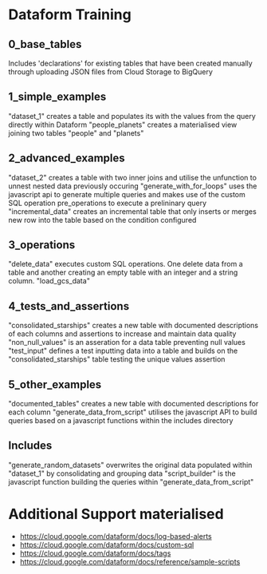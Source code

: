 # Dataform Training

## 0_base_tables

Includes 'declarations' for existing tables that have been created manually through uploading JSON files from Cloud Storage to BigQuery

## 1_simple_examples

"dataset_1" creates a table and populates its with the values from the query directly within Dataform
"people_planets" creates a materialised view joining two tables "people" and "planets"

## 2_advanced_examples

"dataset_2" creates a table with two inner joins and utilise the unfunction to unnest nested data previously occuring 
"generate_with_for_loops" uses the javascript api to generate multiple queries and makes use of the custom SQL operation pre_operations to execute a prelininary query
"incremental_data" creates an incremental table that only inserts or merges new row into the table based on the condition configured

## 3_operations

"delete_data" executes custom SQL operations. One delete data from a table and another creating an empty table with an integer and a string column.
"load_gcs_data" 

## 4_tests_and_assertions

"consolidated_starships" creates a new table with documented descriptions of each columns and assertions to increase and maintain data quality
"non_null_values" is an asseration for a data table preventing null values
"test_input" defines a test inputting data into a table and builds on the "consolidated_starships" table testing the unique values assertion 

## 5_other_examples

"documented_tables" creates a new table with documented descriptions for each column
"generate_data_from_script" utilises the javascript API to build queries based on a javascript functions within the includes directory

## Includes

"generate_random_datasets" overwrites the original data populated within "dataset_1" by consolidating and grouping data
"script_builder" is the javascript function building the queries within "generate_data_from_script"


# Additional Support materialised

- https://cloud.google.com/dataform/docs/log-based-alerts
- https://cloud.google.com/dataform/docs/custom-sql
- https://cloud.google.com/dataform/docs/tags
- https://cloud.google.com/dataform/docs/reference/sample-scripts

